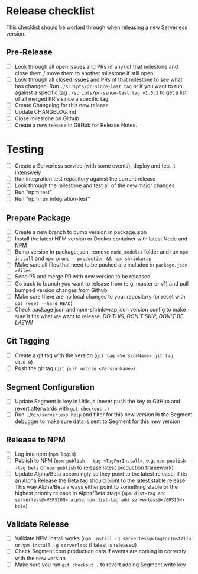 # Release checklist

This checklist should be worked through when releasing a new Serverless version.

## Pre-Release
- [ ] Look through all open issues and PRs (if any) of that milestone and close them / move them to another
milestone if still open
- [ ] Look through all closed issues and PRs of that milestone to see what has changed. Run `./scripts/pr-since-last tag` or if you want to run against a specific tag `./scripts/pr-since-last tag v1.0.3` to get a list of all merged PR's since a specific tag.
- [ ] Create Changelog for this new release
- [ ] Update CHANGELOG.md
- [ ] Close milestone on Github
- [ ] Create a new release in GitHub for Release Notes.

# Testing
- [ ] Create a Serverless service (with some events), deploy and test it intensively
- [ ] Run integration test repository against the current release
- [ ] Look through the milestone and test all of the new major changes
- [ ] Run "npm test"
- [ ] Run "npm run integration-test"

## Prepare Package
- [ ] Create a new branch to bump version in package.json
- [ ] Install the latest NPM version or Docker container with latest Node and NPM
- [ ] Bump version in package.json, remove `node_modules` folder and run `npm install` and `npm prune --production && npm shrinkwrap`
- [ ] Make sure all files that need to be pushed are included in `package.json->files`
- [ ] Send PR and merge PR with new version to be released
- [ ] Go back to branch you want to release from (e.g. master or v1) and pull bumped version changes from Github
- [ ] Make sure there are no local changes to your repository (or reset with `git reset --hard HEAD`)
- [ ] Check package.json and npm-shrinkwrap.json version config to make sure it fits what we want to release. *DO THIS, DON'T SKIP, DON'T BE LAZY!!!*

## Git Tagging
- [ ] Create a git tag with the version (`git tag <VersionName>`: `git tag v1.0.0`)
- [ ] Push the git tag (`git push origin <VersionName>`)

## Segment Configuration
- [ ] Update Segment.io key in Utils.js (never push the key to GitHub and revert afterwards with `git checkout .`)
- [ ] Run `./bin/serverless help` and filter for this new version in the Segment debugger to make sure data is sent to Segment for this new version

## Release to NPM
- [ ] Log into npm (`npm login`)
- [ ] Publish to NPM (`npm publish —-tag <TagForInstall>`, e.g. `npm publish --tag beta` or `npm publish` to release latest production framework)
- [ ] Update Alpha/Beta accordingly so they point to the latest release. If its an Alpha Release the Beta tag should point to the latest stable release. This way Alpha/Beta always either point to something stable or the highest priority release in Alpha/Beta stage (`npm dist-tag add serverless@<VERSION> alpha`, `npm dist-tag add serverless@<VERSION> beta`)

## Validate Release
- [ ] Validate NPM install works (`npm install -g serverless@<TagForInstall>` or `npm install -g serverless` if latest is released)
- [ ] Check Segment.com production data if events are coming in correctly with the new version
- [ ] Make sure you run `git checkout .` to revert adding Segment write key
